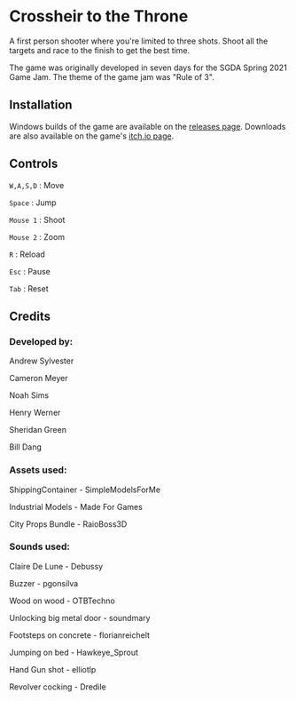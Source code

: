 # Crossheir to the Throne
A first person shooter where you're limited to three shots. Shoot all the targets and race to the finish to get the best time.

The game was originally developed in seven days for the SGDA Spring 2021 Game Jam. The theme of the game jam was "Rule of 3".

## Installation
Windows builds of the game are available on the [releases page](https://github.com/arsylvester/SpringGameJam/releases). Downloads are also available on the game's [itch.io page](https://indyandy.itch.io/crossheir-to-the-throne).

## Controls
`W,A,S,D` : Move

`Space` : Jump

`Mouse 1` : Shoot

`Mouse 2` : Zoom

`R` : Reload

`Esc` : Pause

`Tab` : Reset

## Credits
### Developed by:

Andrew Sylvester

Cameron Meyer

Noah Sims

Henry Werner

Sheridan Green

Bill Dang

### Assets used:
ShippingContainer - SimpleModelsForMe

Industrial Models - Made For Games

City Props Bundle - RaioBoss3D

### Sounds used:
Claire De Lune - Debussy

Buzzer - pgonsilva

Wood on wood - OTBTechno

Unlocking big metal door - soundmary

Footsteps on concrete - florianreichelt

Jumping on bed - Hawkeye_Sprout

Hand Gun shot - elliotlp

Revolver cocking - Dredile

